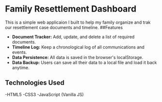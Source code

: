 # Family Resettlement Dashboard 
This is a simple web applicaion I built to help my family organize and trak our resettlement case documents and timeline.
##Features
- **Document Tracker:** Add, update, and delete a list of required documents.
- **Timeline Log:** Keep a chronological log of all communications and events.
- **Data Persistence:** All data is saved in the browser's localStorage.
- **Data Backup:** Users can save all their data to a local file and load it back anytime.
## Technologies Used 
-HTML5
-CSS3
-JavaScript (Vanilla JS)
